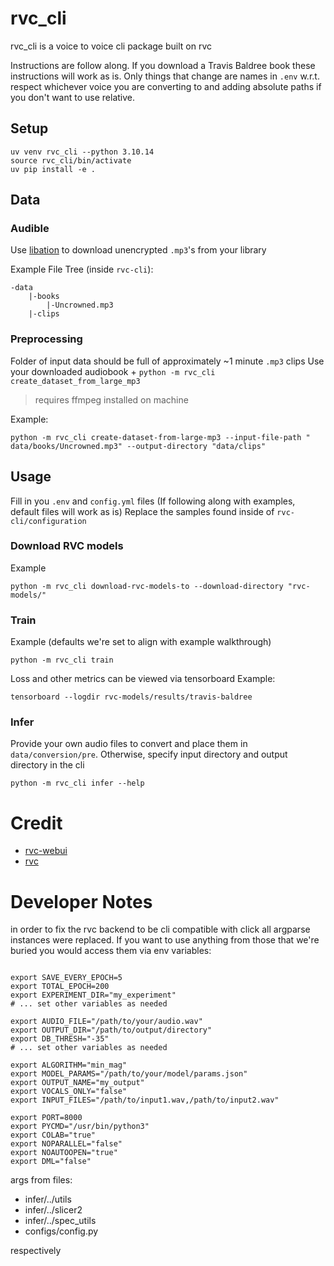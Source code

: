 # rvc_cli

rvc_cli is a voice to voice cli package built on rvc

Instructions are follow along. If you download a Travis Baldree book these instructions will work as is. Only things that change are names in `.env` w.r.t. respect whichever voice you are converting to and adding absolute paths if you don't want to use relative.

## Setup
```
uv venv rvc_cli --python 3.10.14
source rvc_cli/bin/activate
uv pip install -e .
```

## Data

### Audible
Use [libation](https://github.com/rmcrackan/Libation) to download unencrypted `.mp3`'s from your library

Example File Tree (inside `rvc-cli`):
```
-data
    |-books
        |-Uncrowned.mp3
    |-clips
```

### Preprocessing
Folder of input data should be full of approximately ~1 minute `.mp3` clips
Use your downloaded audiobook + `python -m rvc_cli create_dataset_from_large_mp3`
> requires ffmpeg installed on machine

Example:
```
python -m rvc_cli create-dataset-from-large-mp3 --input-file-path "
data/books/Uncrowned.mp3" --output-directory "data/clips"
```


## Usage
Fill in you `.env` and `config.yml` files (If following along with examples, default files will work as is)
Replace the samples found inside of `rvc-cli/configuration`

### Download RVC models 

Example
```
python -m rvc_cli download-rvc-models-to --download-directory "rvc-models/"
```

### Train

Example (defaults we're set to align with example walkthrough)
```
python -m rvc_cli train
```

Loss and other metrics can be viewed via tensorboard
Example:
```
tensorboard --logdir rvc-models/results/travis-baldree
```

### Infer

Provide your own audio files to convert and place them in `data/conversion/pre`.
Otherwise, specify input directory and output directory in the cli

```
python -m rvc_cli infer --help
```


# Credit
- [rvc-webui](https://github.com/RVC-Project/Retrieval-based-Voice-Conversion-WebUI/blob/3548b4f1a55336629955c0d51deeb24b6de9c46e/docs/en/README.en.md)
- [rvc](https://github.com/RVC-Project/Retrieval-based-Voice-Conversion)



# Developer Notes

in order to fix the rvc backend to be cli compatible with click all argparse instances were replaced. If you want to use anything from those that we're buried you would access them via env variables:

```

export SAVE_EVERY_EPOCH=5
export TOTAL_EPOCH=200
export EXPERIMENT_DIR="my_experiment"
# ... set other variables as needed

export AUDIO_FILE="/path/to/your/audio.wav"
export OUTPUT_DIR="/path/to/output/directory"
export DB_THRESH="-35"
# ... set other variables as needed

export ALGORITHM="min_mag"
export MODEL_PARAMS="/path/to/your/model/params.json"
export OUTPUT_NAME="my_output"
export VOCALS_ONLY="false"
export INPUT_FILES="/path/to/input1.wav,/path/to/input2.wav"

export PORT=8000
export PYCMD="/usr/bin/python3"
export COLAB="true"
export NOPARALLEL="false"
export NOAUTOOPEN="true"
export DML="false"
```

args from files:
- infer/../utils
- infer/../slicer2
- infer/../spec_utils
- configs/config.py

respectively